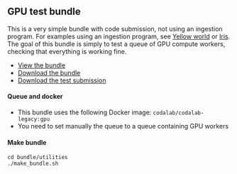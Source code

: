## GPU test bundle

This is a very simple bundle with code submission, not using an ingestion program. For examples using an ingestion program, see [Yellow world](https://github.com/codalab/competition-examples/tree/master/codalab/Yellow_world) or [Iris](https://github.com/codalab/competition-examples/tree/master/codalab/Iris). The goal of this bundle is simply to test a queue of GPU compute workers, checking that everything is working fine.
* [View the bundle](bundle/)
* [Download the bundle](bundle.zip)
* [Download the test submission](submission.zip)

#### Queue and docker

* This bundle uses the following Docker image: `codalab/codalab-legacy:gpu`
* You need to set manually the queue to a queue containing GPU workers

#### Make bundle

```
cd bundle/utilities
./make_bundle.sh
```
